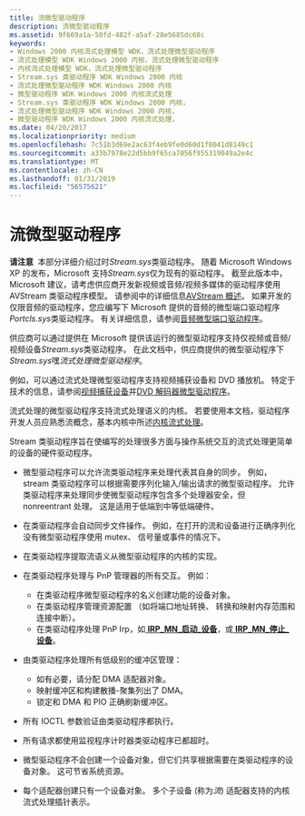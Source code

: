 ```yaml
---
title: 流微型驱动程序
description: 流微型驱动程序
ms.assetid: 9f669a1a-50fd-482f-a5af-28e5685dc68c
keywords:
- Windows 2000 内核流式处理模型 WDK，流式处理微型驱动程序
- 流式处理模型 WDK Windows 2000 内核，流式处理微型驱动程序
- 内核流式处理模型 WDK，流式处理微型驱动程序
- Stream.sys 类驱动程序 WDK Windows 2000 内核
- 流式处理微型驱动程序 WDK Windows 2000 内核
- 微型驱动程序 WDK Windows 2000 内核流式处理
- Stream.sys 类驱动程序 WDK Windows 2000 内核，
- 流式处理微型驱动程序 WDK Windows 2000 内核，
- 微型驱动程序 WDK Windows 2000 内核流式处理，
ms.date: 04/20/2017
ms.localizationpriority: medium
ms.openlocfilehash: 7c51b3d69e2ac63f4eb9fe0d60d1f8041d8149c1
ms.sourcegitcommit: a33b7978e22d5bb9f65ca7056f955319049a2e4c
ms.translationtype: MT
ms.contentlocale: zh-CN
ms.lasthandoff: 01/31/2019
ms.locfileid: "56575621"
---
```

# <a name="streaming-minidrivers"></a>流微型驱动程序





**请注意**  本部分详细介绍过时*Stream.sys*类驱动程序。 随着 Microsoft Windows XP 的发布，Microsoft 支持*Stream.sys*仅为现有的驱动程序。 截至此版本中，Microsoft 建议，请考虑供应商开发新视频或音频/视频多媒体的驱动程序使用 AVStream 类驱动程序模型。 请参阅中的详细信息[AVStream 概述](avstream-overview.md)。 如果开发的仅限音频的驱动程序，您应编写下 Microsoft 提供的音频的微型端口驱动程序*Portcls.sys*类驱动程序。 有关详细信息，请参阅[音频微型端口驱动程序](https://msdn.microsoft.com/library/windows/hardware/ff536206)。

 

供应商可以通过提供在 Microsoft 提供该运行的微型驱动程序支持仅视频或音频/视频设备*Stream.sys*类驱动程序。 在此文档中，供应商提供的微型驱动程序下*Stream.sys*嘿*流式处理微型驱动程序*。

例如，可以通过流式处理微型驱动程序支持视频捕获设备和 DVD 播放机。 特定于技术的信息，请参阅[视频捕获设备](video-capture-devices.md)并[DVD 解码器微型驱动程序](dvd-decoder-minidrivers2.md)。

流式处理的微型驱动程序支持流式处理语义的内核。 若要使用本文档，驱动程序开发人员应熟悉流概念，基本内核中所述[内核流式处理](kernel-streaming.md)。

Stream 类驱动程序旨在使编写的处理很多方面与操作系统交互的流式处理更简单的设备的硬件驱动程序。

-   微型驱动程序可以允许流类驱动程序来处理代表其自身的同步。 例如，stream 类驱动程序可以根据需要序列化输入/输出请求的微型驱动程序。 允许类驱动程序来处理同步使微型驱动程序包含多个处理器安全，但 nonreentrant 处理。 这是适用于低端到中等低端硬件。

-   在类驱动程序会自动同步文件操作。 例如，在打开的流和设备进行正确序列化没有微型驱动程序使用 mutex、 信号量或事件的情况下。

-   在类驱动程序提取流语义从微型驱动程序的内核的实现。

-   在类驱动程序处理与 PnP 管理器的所有交互。 例如：
    -   在类驱动程序微型驱动程序的名义创建功能的设备对象。
    -   在类驱动程序管理资源配置 （如将端口地址转换、 转换和映射内存范围和连接中断）。
    -   在类驱动程序处理 PnP Irp，如[ **IRP\_MN\_启动\_设备**](https://msdn.microsoft.com/library/windows/hardware/ff551749)，或[ **IRP\_MN\_停止\_设备**](https://msdn.microsoft.com/library/windows/hardware/ff551755)。
-   由类驱动程序处理所有低级别的缓冲区管理：
    -   如有必要，请分配 DMA 适配器对象。
    -   映射缓冲区和构建散播-聚集列出了 DMA。
    -   锁定和 DMA 和 PIO 正确刷新缓冲区。
-   所有 IOCTL 参数验证由类驱动程序都执行。

-   所有请求都使用监视程序计时器类驱动程序已都超时。

-   微型驱动程序不会创建一个设备对象，但它们共享根据需要在类驱动程序的设备对象。 这可节省系统资源。

-   每个适配器创建只有一个设备对象。 多个子设备 (称为*流*) 适配器支持的内核流式处理插针表示。

 

 




